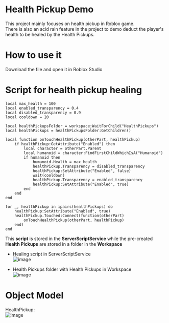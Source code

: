 # Health Pickup Demo
This project mainly focuses on health pickup in Roblox game.<br>
There is also an acid rain feature in the project to demo deduct the player's health to be healed by the Health Pickups.

# How to use it
Download the file and open it in Roblox Studio

# Script for health pickup healing
```
local max_health = 100
local enabled_transparency = 0.4
local disabled_transparency = 0.9
local cooldown = 20

local healthPickupsFolder = workspace:WaitForChild("HealthPickups")
local healthPickups = healthPickupsFolder:GetChildren()

local function onTouchHealthPickup(otherPart, healthPickup)
	if healthPickup:GetAttribute("Enabled") then
		local character = otherPart.Parent
		local humanoid = character:FindFirstChildWhichIsA("Humanoid")
		if humanoid then
			humanoid.Health = max_health
			healthPickup.Transparency = disabled_transparency
			healthPickup:SetAttribute("Enabled", false)
			wait(cooldown)
			healthPickup.Transparency = enabled_transparency
			healthPickup:SetAttribute("Enabled", true)
		end
	end
end

for _, healthPickup in ipairs(healthPickups) do
	healthPickup:SetAttribute("Enabled", true)
	healthPickup.Touched:Connect(function(otherPart)
		onTouchHealthPickup(otherPart, healthPickup)
	end)
end
```
This **script** is stored in the **ServerScriptService** while the pre-created **Health Pickups** are stored in a folder in the **Workspace**

- Healing script in ServerScriptService<br>
![image](https://github.com/user-attachments/assets/14f35dbd-b886-4f56-8640-9de35ed86211)

- Health Pickups folder with Health Pickups in Workspace<br>
![image](https://github.com/user-attachments/assets/75f3a6e6-c3e3-4feb-bb9d-b1c0c786f631)

# Object Model
HealthPickup:<br>
![image](https://github.com/user-attachments/assets/4edf0d3a-d3e7-42dd-92f2-4ea082203d89)







